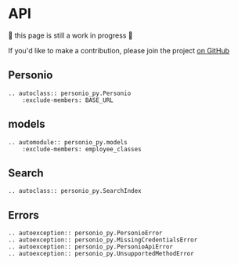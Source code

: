 # API

🚧 this page is still a work in progress 🚧

If you'd like to make a contribution, please join the project [on GitHub](https://github.com/at-gmbh/personio-py)

## Personio

```eval_rst
.. autoclass:: personio_py.Personio
    :exclude-members: BASE_URL
```

## models

```eval_rst
.. automodule:: personio_py.models
    :exclude-members: employee_classes
```

## Search

```eval_rst
.. autoclass:: personio_py.SearchIndex
```

## Errors

```eval_rst
.. autoexception:: personio_py.PersonioError
.. autoexception:: personio_py.MissingCredentialsError
.. autoexception:: personio_py.PersonioApiError
.. autoexception:: personio_py.UnsupportedMethodError
```
